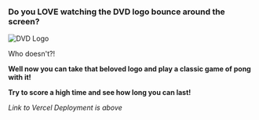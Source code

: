### Do you LOVE watching the DVD logo bounce around the screen?

![DVD Logo](https://repository-images.githubusercontent.com/344610266/246c3a80-7cf0-11eb-92d0-fe1d20e11982)

Who doesn't?!

**Well now you can take that beloved logo and play a classic game of pong with it!**

**Try to score a high time and see how long you can last!**

_Link to Vercel Deployment is above_
